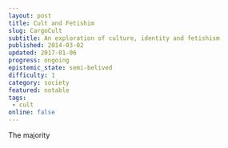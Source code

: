 ```yaml
---
layout: post
title: Cult and Fetishim
slug: CargoCult
subtitle: An exploration of culture, identity and fetishism
published: 2014-03-02
updated: 2017-01-06
progress: ongoing
epistemic_state: semi-belived
difficulty: 1
category: society
featured: notable
tags:
 - cult
online: false
---
```

The majority